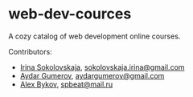 # web-dev-cources
A cozy catalog of web development online courses.

Contributors:
- [Irina Sokolovskaja](http://github.com/ierhyna), sokolovskaja.irina@gmail.com
- [Aydar Gumerov](http://github.com/Aidar92), aydargumerov@gmail.com
- [Alex Bykov](http://github.com/tomkallen), spbeat@mail.ru